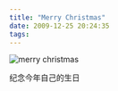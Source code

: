 ```yaml
---
title: "Merry Christmas"
date: 2009-12-25 20:24:35
tags:
---
```


![merry christmas](../../../images/2009/7up_shot3_.jpg "merry christmas")

纪念今年自己的生日